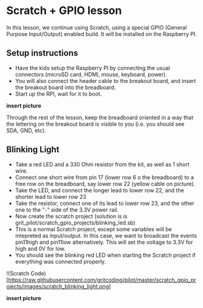 # Scratch + GPIO lesson

In this lesson, we continue using Scratch, using a special GPIO (General Purpose Input/Output) enabled build. It will be installed on the Raspberry PI.

## Setup instructions
* Have the kids setup the Raspberry PI by connecting the usual connectors (microSD card, HDMI, mouse, keyboard, power).
* You will also connect the header cable to the breakout board, and insert the breakout board into the breadboard.
* Start up the RPI, wait for it to boot.

**insert picture**

Through the rest of the lesson, keep the breadboard oriented in a way that the 
lettering on the breakout board is visible to you (i.e. you should see SDA, GND, 
etc).

## Blinking Light
* Take a red LED and a 330 Ohm resistor from the kit, as well as 1 short 
wire.
* Connect one short wire from pin 17 (lower row 6 o the breadboard) to a 
free row on the breadboard, say lower row 22 (yellow cable on picture).
* Take the LED, and connect the longer lead to lower row 22, and the 
shorter lead to lower row 23
* Take the resistor, connect one of its lead to lower row 23, and the other 
one to the "-" side of the 3.3V power rail.
* Now create the scratch project (solution is is 
grit_pilot/scratch_gpio_projects/blinking_led.sb)
 * This is a normal Scratch project, except some variables will be 
intepreted as input/output. In this case, we want to broadcast the events 
pin11high and pin11low alternatively. This will set the voltage to 3.3V for 
high and 0V for low.
 * You should see the blinking red LED when starting the Scratch project if 
everything was connected properly.

!(Scratch Code)[https://raw.githubusercontent.com/gritcoding/pilot/master/scratch_gpio_projects/images/scratch_blinking_light.png]

**insert picture**
